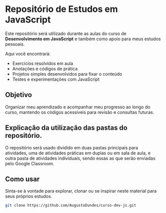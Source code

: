 # Repositório de Estudos em JavaScript

Este repositório será utilizado durante as aulas do curso de **Desenvolvimento em JavaScript** e também como apoio para meus estudos pessoais.

Aqui você encontrará:

- Exercícios resolvidos em aula  
- Anotações e códigos de prática  
- Projetos simples desenvolvidos para fixar o conteúdo  
- Testes e experimentações com JavaScript

## Objetivo

Organizar meu aprendizado e acompanhar meu progresso ao longo do curso, mantendo os códigos acessíveis para revisão e consultas futuras.

## Explicação da utilização das pastas do repositório.

O repositório será usado dividido em duas pastas principais para atividades, uma de atividades práticas em duplas ou em sala de aula, e outra pasta de atividades individuais, sendo essas as que serão enviadas pelo Google Classroom.

## Como usar

Sinta-se à vontade para explorar, clonar ou se inspirar neste material para seus próprios estudos.

```bash
git clone https://github.com/AugustoDundes/curso-dev-js.git